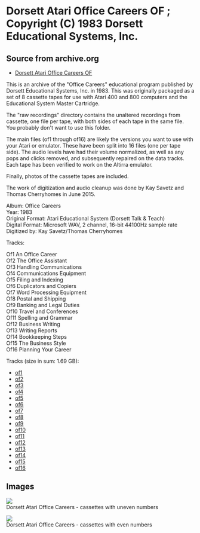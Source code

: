 # Dorsett Atari Office Careers OF ; Copyright (C) 1983 Dorsett Educational Systems, Inc.  
## Source from archive.org  
- [Dorsett Atari Office Careers OF](https://archive.org/details/DorsettAtariOfficeCareers)  
  
This is an archive of the "Office Careers" educational program published by Dorsett Educational Systems, Inc. in 1983. This was originally packaged as a set of 8 cassette tapes for use with Atari 400 and 800 computers and the Educational System Master Cartridge.  
  
The "raw recordings" directory contains the unaltered recordings from cassette, one file per tape, with both sides of each tape in the same file. You probably don't want to use this folder.  
  
The main files (of1 through of16) are likely the versions you want to use with your Atari or emulator. These have been split into 16 files (one per tape side). The audio levels have had their volume normalized, as well as any pops and clicks removed, and subsequently repaired on the data tracks. Each tape has been verified to work on the Altirra emulator.  
  
Finally, photos of the cassette tapes are included.  
  
The work of digitization and audio cleanup was done by Kay Savetz and Thomas Cherryhomes in June 2015.  
  
Album: Office Careers  
Year: 1983  
Original Format: Atari Educational System (Dorsett Talk & Teach)  
Digital Format: Microsoft WAV, 2 channel, 16-bit 44100Hz sample rate  
Digitized by: Kay Savetz/Thomas Cherryhomes  
  
Tracks:  
  
Of1	An Office Career  
Of2	The Office Assistant  
Of3	Handling Communications  
Of4	Communications Equipment  
Of5	Filing and Indexing  
Of6	Duplicators and Copiers  
Of7	Word Processing Equipment  
Of8	Postal and Shipping  
Of9	Banking and Legal Duties  
Of10	Travel and Conferences  
Of11	Spelling and Grammar  
Of12	Business Writing  
Of13	Writing Reports  
Of14	Bookkeeping Steps  
Of15	The Business Style  
Of16	Planning Your Career  
  
Tracks (size in sum: 1.69 GB):  
  
- [of1](http://data.atariwiki.org/FLAC/Office_Careers/of1.flac)  
- [of2](http://data.atariwiki.org/FLAC/Office_Careers/of2.flac)  
- [of3](http://data.atariwiki.org/FLAC/Office_Careers/of3.flac)  
- [of4](http://data.atariwiki.org/FLAC/Office_Careers/of4.flac)  
- [of5](http://data.atariwiki.org/FLAC/Office_Careers/of5.flac)  
- [of6](http://data.atariwiki.org/FLAC/Office_Careers/of6.flac)  
- [of7](http://data.atariwiki.org/FLAC/Office_Careers/of7.flac)  
- [of8](http://data.atariwiki.org/FLAC/Office_Careers/of8.flac)  
- [of9](http://data.atariwiki.org/FLAC/Office_Careers/of9.flac)  
- [of10](http://data.atariwiki.org/FLAC/Office_Careers/of10.flac)  
- [of11](http://data.atariwiki.org/FLAC/Office_Careers/of11.flac)  
- [of12](http://data.atariwiki.org/FLAC/Office_Careers/of12.flac)  
- [of13](http://data.atariwiki.org/FLAC/Office_Careers/of13.flac)  
- [of14](http://data.atariwiki.org/FLAC/Office_Careers/of14.flac)  
- [of15](http://data.atariwiki.org/FLAC/Office_Careers/of15.flac)  
- [of16](http://data.atariwiki.org/FLAC/Office_Careers/of16.flac)  
## Images  
![](attachments/ofA_.jpg)  
Dorsett Atari Office Careers - cassettes with uneven numbers  
  
![](attachments/ofB_.jpg)  
Dorsett Atari Office Careers - cassettes with even numbers  
